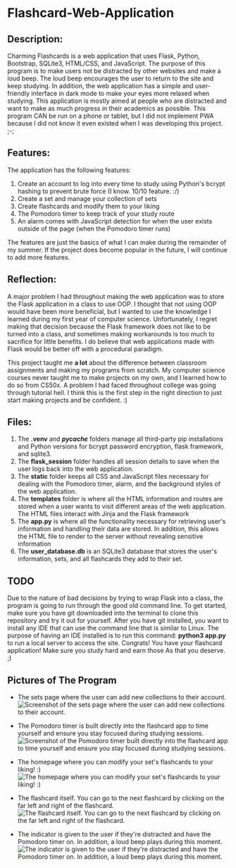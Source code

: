 # Flashcard-Web-Application
## Description: 
Charming Flashcards is a web application that uses Flask, Python, Bootstrap, SQLite3, HTML/CSS, and JavaScript. 
The purpose of this program is to make users not be distracted by other websites and make a loud beep.
The loud beep encourages the user to return to the site and keep studying.
In addition, the web application has a simple and user-friendly interface in dark mode
to make your eyes more relaxed when studying. This application is mostly aimed at people
who are distracted and want to make as much progress in their academics as possible. This program
CAN be run on a phone or tablet, but I did not implement PWA because I did not know it even existed
when I was developing this project. ;-;

## Features:
The application has the following features:
1. Create an account to log into every time to study using Python's bcrypt hashing to prevent brute force (I know. 10/10 feature. :/)
2. Create a set and manage your collection of sets
4. Create flashcards and modify them to your liking
6. The Pomodoro timer to keep track of your study route
7. An alarm comes with JavaScript detection for when the user exists outside of the page (when the Pomodoro timer runs)

The features are just the basics of what I can make during the remainder of my summer. If the project does become popular in the future,
I will continue to add more features.

## Reflection:
A major problem I had throughout making the web application was to store the Flask application in a class to use OOP. I thought that not using OOP would have been 
more beneficial, but I wanted to use the knowledge I learned during my first year of computer science. Unfortunately, I regret making that decision because
the Flask framework does not like to be turned into a class, and sometimes making workarounds is too much to sacrifice for little benefits. I do believe that
web applications made with Flask would be better off with a procedural paradigm. 

This project taught me **a lot** about the difference between classroom assignments and making my programs from scratch.
My computer science courses never taught me to make projects on my own, and I learned how to do so from CS50x. A problem I had faced throughout
college was going through tutorial hell. I think this is the first step in the right direction to just start making projects and be confident. :)

## Files:
1. The **.venv** and **_pycache_** folders manage all third-party pip installations and Python versions for bcrypt password encryption, flask framework, and sqlite3.
2. The **flask_session** folder handles all session details to save when the user logs back into the web application.
3. The **static** folder keeps all CSS and JavaScript files necessary for dealing with the Pomodoro timer, alarm, and the background styles of the web application.
4. The **templates** folder is where all the HTML information and routes are stored when a user wants to visit different areas of the web application. The HTML files interact with Jinja and the Flask framework
5. The **app.py** is where all the functionality necessary for retrieving user's information and handling their data are stored. In addition, this allows the HTML file to render to the server without revealing sensitive information
6. The **user_database.db** is an SQLite3 database that stores the user's information, sets, and all flashcards they add to their set.

## TODO

Due to the nature of bad decisions by trying to wrap Flask into a class, the program is going to run through the good old command line. 
To get started, make sure you have git downloaded into the terminal to clone this repository and try it out for yourself.
After you have git installed, you want to install any IDE that can use the command line that is similar to Linux.
The purpose of having an IDE installed is to run this command: **python3 app.py** to run a local server to access the site.
Congrats! You have your flashcard application! Make sure you study hard and earn those As that you deserve. ;)

## Pictures of The Program
- The sets page where the user can add new collections to their account.
![Screenshot of the sets page where the user can add new collections to their account.](https://github.com/user-attachments/assets/3bfc8975-47f6-453b-a7f7-066238aa208e)

- The Pomodoro timer is built directly into the flashcard app to time yourself and ensure you stay focused during studying sessions.
![Screenshot of the Pomodoro timer built directly into the flashcard app to time yourself and ensure you stay focused during studying sessions.](https://github.com/user-attachments/assets/4e6ef173-5869-45a9-a6b9-a0b5b3bf5888)

- The homepage where you can modify your set's flashcards to your liking! :)
![The homepage where you can modify your set's flashcards to your liking! :)](https://github.com/user-attachments/assets/d3f5cd8a-3975-403e-8e59-177f6ee0caa0)

- The flashcard itself. You can go to the next flashcard by clicking on the far left and right of the flashcard.
![The flashcard itself. You can go to the next flashcard by clicking on the far left and right of the flashcard.](https://github.com/user-attachments/assets/ec37bbe2-ad21-4c49-9fe4-adaff2f47e4a)

- The indicator is given to the user if they're distracted and have the Pomodoro timer on. In addition, a loud beep plays during this moment.
![The indicator is given to the user if they're distracted and have the Pomodoro timer on. In addition, a loud beep plays during this moment.](https://github.com/user-attachments/assets/64de0524-404e-4b9d-a9a5-cd7dec67ac33)
